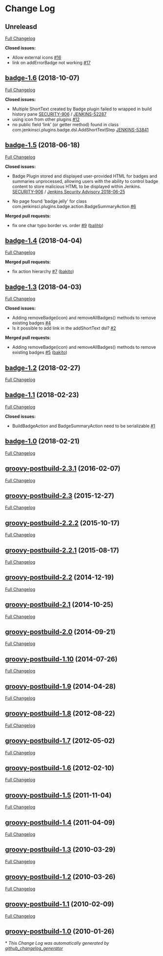 # Change Log

## Unreleasd
[Full Changelog](https://github.com/jenkinsci/badge-plugin/compare/badge-1.6...master)


**Closed issues:**

- Allow external icons [\#16](https://github.com/jenkinsci/badge-plugin/issues/16)
- link on addErrorBadge not working [\#17](https://github.com/jenkinsci/badge-plugin/issues/17)



## [badge-1.6](https://github.com/jenkinsci/badge-plugin/tree/badge-1.6) (2018-10-07)
[Full Changelog](https://github.com/jenkinsci/badge-plugin/compare/badge-1.5...badge-1.6)


**Closed issues:**

- Multiple ShortText created by Badge plugin failed to wrapped in build history pane [SECURITY-906](https://github.com/jenkinsci/badge-plugin/commit/e3ab5a7f9b11d9553042e8cde9ccf7c635a8f69c) /  [JENKINS-52287](https://issues.jenkins-ci.org/browse/JENKINS-52287)
- using icon from other plugins [\#12](https://github.com/jenkinsci/badge-plugin/issues/12)
- no public field ‘link’ (or getter method) found in class com.jenkinsci.plugins.badge.dsl.AddShortTextStep [JENKINS-53841](https://issues.jenkins-ci.org/browse/JENKINS-53841)

## [badge-1.5](https://github.com/jenkinsci/badge-plugin/tree/badge-1.5) (2018-06-18)
[Full Changelog](https://github.com/jenkinsci/badge-plugin/compare/badge-1.4...badge-1.5)

**Closed issues:**

- Badge Plugin stored and displayed user-provided HTML for badges and summaries unprocessed, allowing users with the ability to control badge content to store malicious HTML to be displayed within Jenkins. [SECURITY-906](https://github.com/jenkinsci/badge-plugin/commit/63a7744cef33338e62898576a50bcc521d76ba9f) /  [Jenkins Security Advisory 2018-06-25](https://jenkins.io/security/advisory/2018-06-25/#SECURITY-906)

- No page found 'badge.jelly' for class com.jenkinsci.plugins.badge.action.BadgeSummaryAction [\#6](https://github.com/jenkinsci/badge-plugin/issues/6)

**Merged pull requests:**

- fix one char typo border vs. order [\#9](https://github.com/jenkinsci/badge-plugin/pull/9) ([balihb](https://github.com/balihb))

## [badge-1.4](https://github.com/jenkinsci/badge-plugin/tree/badge-1.4) (2018-04-04)
[Full Changelog](https://github.com/jenkinsci/badge-plugin/compare/badge-1.3...badge-1.4)

**Merged pull requests:**

- fix action hierarchy [\#7](https://github.com/jenkinsci/badge-plugin/pull/7) ([bakito](https://github.com/bakito))

## [badge-1.3](https://github.com/jenkinsci/badge-plugin/tree/badge-1.3) (2018-04-03)
[Full Changelog](https://github.com/jenkinsci/badge-plugin/compare/badge-1.2...badge-1.3)

**Closed issues:**

- Adding removeBadge\(icon\) and removeAllBadges\(\) methods to remove existing badges [\#4](https://github.com/jenkinsci/badge-plugin/issues/4)
- Is it possible to add link in the addShortText dsl? [\#2](https://github.com/jenkinsci/badge-plugin/issues/2)

**Merged pull requests:**

- Adding removeBadge\(icon\) and removeAllBadges\(\) methods to remove existing badges [\#5](https://github.com/jenkinsci/badge-plugin/pull/5) ([bakito](https://github.com/bakito))

## [badge-1.2](https://github.com/jenkinsci/badge-plugin/tree/badge-1.2) (2018-02-27)
[Full Changelog](https://github.com/jenkinsci/badge-plugin/compare/badge-1.1...badge-1.2)

## [badge-1.1](https://github.com/jenkinsci/badge-plugin/tree/badge-1.1) (2018-02-23)
[Full Changelog](https://github.com/jenkinsci/badge-plugin/compare/badge-1.0...badge-1.1)

**Closed issues:**

- BuildBadgeAction and BadgeSummaryAction need to be serializable [\#1](https://github.com/jenkinsci/badge-plugin/issues/1)

## [badge-1.0](https://github.com/jenkinsci/badge-plugin/tree/badge-1.0) (2018-02-21)
[Full Changelog](https://github.com/jenkinsci/badge-plugin/compare/groovy-postbuild-2.3.1...badge-1.0)

## [groovy-postbuild-2.3.1](https://github.com/jenkinsci/badge-plugin/tree/groovy-postbuild-2.3.1) (2016-02-07)
[Full Changelog](https://github.com/jenkinsci/badge-plugin/compare/groovy-postbuild-2.3...groovy-postbuild-2.3.1)

## [groovy-postbuild-2.3](https://github.com/jenkinsci/badge-plugin/tree/groovy-postbuild-2.3) (2015-12-27)
[Full Changelog](https://github.com/jenkinsci/badge-plugin/compare/groovy-postbuild-2.2.2...groovy-postbuild-2.3)

## [groovy-postbuild-2.2.2](https://github.com/jenkinsci/badge-plugin/tree/groovy-postbuild-2.2.2) (2015-10-17)
[Full Changelog](https://github.com/jenkinsci/badge-plugin/compare/groovy-postbuild-2.2.1...groovy-postbuild-2.2.2)

## [groovy-postbuild-2.2.1](https://github.com/jenkinsci/badge-plugin/tree/groovy-postbuild-2.2.1) (2015-08-17)
[Full Changelog](https://github.com/jenkinsci/badge-plugin/compare/groovy-postbuild-2.2...groovy-postbuild-2.2.1)

## [groovy-postbuild-2.2](https://github.com/jenkinsci/badge-plugin/tree/groovy-postbuild-2.2) (2014-12-19)
[Full Changelog](https://github.com/jenkinsci/badge-plugin/compare/groovy-postbuild-2.1...groovy-postbuild-2.2)

## [groovy-postbuild-2.1](https://github.com/jenkinsci/badge-plugin/tree/groovy-postbuild-2.1) (2014-10-25)
[Full Changelog](https://github.com/jenkinsci/badge-plugin/compare/groovy-postbuild-2.0...groovy-postbuild-2.1)

## [groovy-postbuild-2.0](https://github.com/jenkinsci/badge-plugin/tree/groovy-postbuild-2.0) (2014-09-21)
[Full Changelog](https://github.com/jenkinsci/badge-plugin/compare/groovy-postbuild-1.10...groovy-postbuild-2.0)

## [groovy-postbuild-1.10](https://github.com/jenkinsci/badge-plugin/tree/groovy-postbuild-1.10) (2014-07-26)
[Full Changelog](https://github.com/jenkinsci/badge-plugin/compare/groovy-postbuild-1.9...groovy-postbuild-1.10)

## [groovy-postbuild-1.9](https://github.com/jenkinsci/badge-plugin/tree/groovy-postbuild-1.9) (2014-04-28)
[Full Changelog](https://github.com/jenkinsci/badge-plugin/compare/groovy-postbuild-1.8...groovy-postbuild-1.9)

## [groovy-postbuild-1.8](https://github.com/jenkinsci/badge-plugin/tree/groovy-postbuild-1.8) (2012-08-22)
[Full Changelog](https://github.com/jenkinsci/badge-plugin/compare/groovy-postbuild-1.7...groovy-postbuild-1.8)

## [groovy-postbuild-1.7](https://github.com/jenkinsci/badge-plugin/tree/groovy-postbuild-1.7) (2012-05-02)
[Full Changelog](https://github.com/jenkinsci/badge-plugin/compare/groovy-postbuild-1.6...groovy-postbuild-1.7)

## [groovy-postbuild-1.6](https://github.com/jenkinsci/badge-plugin/tree/groovy-postbuild-1.6) (2012-02-10)
[Full Changelog](https://github.com/jenkinsci/badge-plugin/compare/groovy-postbuild-1.5...groovy-postbuild-1.6)

## [groovy-postbuild-1.5](https://github.com/jenkinsci/badge-plugin/tree/groovy-postbuild-1.5) (2011-11-04)
[Full Changelog](https://github.com/jenkinsci/badge-plugin/compare/groovy-postbuild-1.4...groovy-postbuild-1.5)

## [groovy-postbuild-1.4](https://github.com/jenkinsci/badge-plugin/tree/groovy-postbuild-1.4) (2011-04-09)
[Full Changelog](https://github.com/jenkinsci/badge-plugin/compare/groovy-postbuild-1.3...groovy-postbuild-1.4)

## [groovy-postbuild-1.3](https://github.com/jenkinsci/badge-plugin/tree/groovy-postbuild-1.3) (2010-03-29)
[Full Changelog](https://github.com/jenkinsci/badge-plugin/compare/groovy-postbuild-1.2...groovy-postbuild-1.3)

## [groovy-postbuild-1.2](https://github.com/jenkinsci/badge-plugin/tree/groovy-postbuild-1.2) (2010-03-26)
[Full Changelog](https://github.com/jenkinsci/badge-plugin/compare/groovy-postbuild-1.1...groovy-postbuild-1.2)

## [groovy-postbuild-1.1](https://github.com/jenkinsci/badge-plugin/tree/groovy-postbuild-1.1) (2010-02-09)
[Full Changelog](https://github.com/jenkinsci/badge-plugin/compare/groovy-postbuild-1.0...groovy-postbuild-1.1)

## [groovy-postbuild-1.0](https://github.com/jenkinsci/badge-plugin/tree/groovy-postbuild-1.0) (2010-01-26)


\* *This Change Log was automatically generated by [github_changelog_generator](https://github.com/skywinder/Github-Changelog-Generator)*